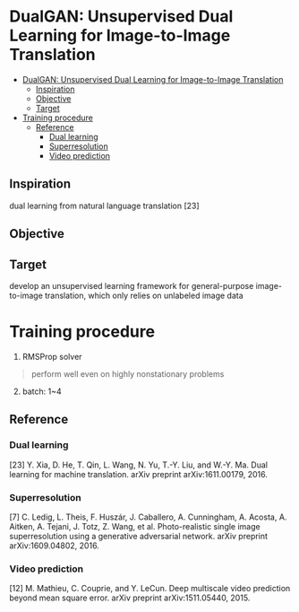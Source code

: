 # DualGAN: Unsupervised Dual Learning for Image-to-Image Translation


<!-- toc orderedList:0 depthFrom:1 depthTo:6 -->

* [DualGAN: Unsupervised Dual Learning for Image-to-Image Translation](#dualgan-unsupervised-dual-learning-for-image-to-image-translation)
  * [Inspiration](#inspiration)
  * [Objective](#objective)
  * [Target](#target)
* [Training procedure](#training-procedure)
  * [Reference](#reference)
    * [Dual learning](#dual-learning)
    * [Superresolution](#superresolution)
    * [Video prediction](#video-prediction)

<!-- tocstop -->

## Inspiration
dual learning from natural language translation [23]

## Objective


## Target
develop an unsupervised learning framework for general-purpose image-to-image translation, which only relies on unlabeled image data

# Training procedure
1. RMSProp solver
> perform well even on highly nonstationary problems

2. batch: 1~4

## Reference

### Dual learning
[23] Y. Xia, D. He, T. Qin, L. Wang, N. Yu, T.-Y. Liu, and W.-Y. Ma. Dual learning for machine translation. arXiv preprint arXiv:1611.00179, 2016.

### Superresolution
[7] C. Ledig, L. Theis, F. Huszár, J. Caballero, A. Cunningham, A. Acosta, A. Aitken, A. Tejani, J. Totz, Z. Wang, et al. Photo-realistic single image superresolution using a generative adversarial network. arXiv preprint arXiv:1609.04802, 2016.

### Video prediction
[12] M. Mathieu, C. Couprie, and Y. LeCun. Deep multiscale video prediction beyond mean square error. arXiv preprint arXiv:1511.05440, 2015.
